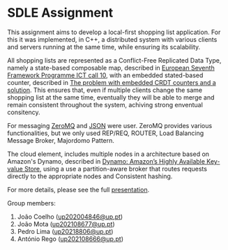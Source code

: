 # SDLE Assignment

This assignment aims to develop a local-first shopping list application.
For this it was implemented, in C++, a distributed system with various clients and servers running at the same time,
while ensuring its scalability.

All shopping lists are represented as a Conflict-Free Replicated Data Type, namely a state-based composable map,
described in [European Seventh Framework Programme ICT call 10](https://pages.lip6.fr/syncfree/attachments/article/46/WP3-report.pdf#page=31), 
with an embedded stated-based counter, described in [The problem with embedded CRDT counters and a solution](https://repositorium.sdum.uminho.pt/bitstream/1822/51503/1/Problem-Solution-Counters-PAPOC2016.pdf). 
This ensures that, even if multiple clients change the same shopping list at the same time, eventually they will be able to merge and remain
consistent throughout the system, achiving strong enventual consitency.

For messaging [ZeroMQ](https://zeromq.org/) and [JSON](https://www.json.org/) were user. ZeroMQ provides various functionalities, but we only used REP/REQ, ROUTER, Load 
Balancing Message Broker, Majordomo Pattern.

The cloud element, includes multiple nodes in a architecture based on Amazon's Dynamo, described in [Dynamo: Amazon’s Highly Available Key-value Store](https://www.allthingsdistributed.com/files/amazon-dynamo-sosp2007.pdf), using a use a partition-aware broker that routes requests directly to the appropriate nodes and Consistent hashing.

For more details, please see the full [presentation](SDLEg14.pdf).

Group members:

1. João Coelho (<up202004846@up.pt>)
2. João Mota (<up202108677@up.pt>)
3. Pedro Lima (<up20218806@up.pt>)
4. António Rego (<up202108666@up.pt>)
